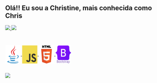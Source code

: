 ## Olá!! Eu sou a Christine, mais conhecida como Chris 

<div>
<a href="https://github.com/chris-kauffmann">
<img height="180cm" src="https://github-readme-stats.vercel.app/api?username=chris-kauffmann&show_icons=true&theme=dracula&include_all_commits=true&count_private=true"/>
<img height="180cm" src="https://github-readme-stats.vercel.app/api/top-langs/?username=chris-kauffmann&layout=compact&langs_count=16&theme=dracula"/>  
</div>
  
 ##
 
 <div style="display: inline_block"><br>
   <img align="center" alt=Chris-Java height="60" width="50" src="https://github.com/devicons/devicon/blob/master/icons/java/java-original.svg">
   <img align="center" alt=Chris-Js height="60" width="50" src="https://github.com/devicons/devicon/blob/master/icons/javascript/javascript-original.svg">
   <img align="center" alt=Chris-Html height="60" width="50" src="https://github.com/devicons/devicon/blob/master/icons/html5/html5-original-wordmark.svg">
   <img align="center" alt=Chris-Btsp height="60" width="50" src="https://github.com/devicons/devicon/blob/master/icons/bootstrap/bootstrap-original-wordmark.svg">
  </div>
  
  ##
  
  <div>
    <a href="https://www.linkedin.com/in/christine-outi-kauffmann-839366219/" target="_blank"><img src="https://img.shields.io/badge/LinkedIn-0077B5?style=for-the-badge&logo=linkedin&logoColor=white" target="_blank"></a>
    
    
  
  </div>
  
  
  
  
  
